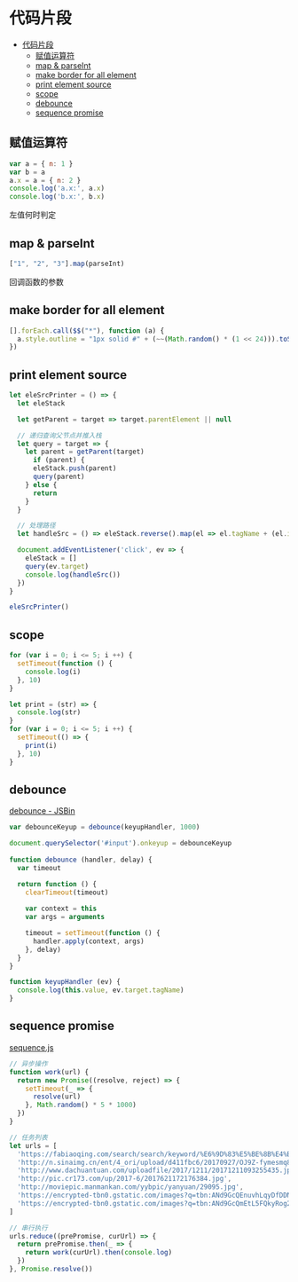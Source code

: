 # 代码片段
- [代码片段](#%E4%BB%A3%E7%A0%81%E7%89%87%E6%AE%B5)
  - [赋值运算符](#%E8%B5%8B%E5%80%BC%E8%BF%90%E7%AE%97%E7%AC%A6)
  - [map & parseInt](#map-parseint)
  - [make border for all element](#make-border-for-all-element)
  - [print element source](#print-element-source)
  - [scope](#scope)
  - [debounce](#debounce)
  - [sequence promise](#sequence-promise)

## 赋值运算符
  ``` javascript
  var a = { n: 1 }
  var b = a
  a.x = a = { n: 2 }
  console.log('a.x:', a.x)
  console.log('b.x:', b.x)
  ```
  左值何时判定

## map & parseInt
  ``` javascript
  ["1", "2", "3"].map(parseInt)
  ```
  回调函数的参数

## make border for all element
  ``` javascript
  [].forEach.call($$("*"), function (a) {
    a.style.outline = "1px solid #" + (~~(Math.random() * (1 << 24))).toString(16)
  })
  ```

## print element source
  ``` javascript
  let eleSrcPrinter = () => {
    let eleStack

    let getParent = target => target.parentElement || null

    // 递归查询父节点并推入栈
    let query = target => {
      let parent = getParent(target)
        if (parent) {
        eleStack.push(parent)
        query(parent)
      } else {
        return
      }
    }

    // 处理路径
    let handleSrc = () => eleStack.reverse().map(el => el.tagName + (el.id ? `#${el.id}` : '') + (el.className ? `.${el.className.replace(/\s/gi, '.')}` : '')).join(' -> ')

    document.addEventListener('click', ev => {
      eleStack = []
      query(ev.target)
      console.log(handleSrc())
    })
  }

  eleSrcPrinter()
  ```

## scope
  ``` javascript
  for (var i = 0; i <= 5; i ++) {
    setTimeout(function () {
      console.log(i)
    }, 10)
  }

  let print = (str) => {
    console.log(str)
  }
  for (var i = 0; i <= 5; i ++) {
    setTimeout(() => {
      print(i)
    }, 10)
  }
  ```

## debounce
  [debounce - JSBin](https://jsbin.com/juniniz/1/edit?html,js,output)
  ``` javascript
  var debounceKeyup = debounce(keyupHandler, 1000)

  document.querySelector('#input').onkeyup = debounceKeyup
    
  function debounce (handler, delay) {
    var timeout

    return function () {
      clearTimeout(timeout)
      
      var context = this
      var args = arguments

      timeout = setTimeout(function () {
        handler.apply(context, args)
      }, delay)
    }
  }

  function keyupHandler (ev) {
    console.log(this.value, ev.target.tagName)
  }
  ```

## sequence promise
  [sequence.js](demo/sequence.js)
  ``` javascript 
  // 异步操作
  function work(url) {
    return new Promise((resolve, reject) => {
      setTimeout(_ => {
        resolve(url)
      }, Math.random() * 5 * 1000)
    })
  }

  // 任务列表
  let urls = [
    'https://fabiaoqing.com/search/search/keyword/%E6%9D%83%E5%BE%8B%E4%BA%8C',
    'http://n.sinaimg.cn/ent/4_ori/upload/d411fbc6/20170927/OJ9Z-fymesmq8502845.gif',
    'http://www.dachuantuan.com/uploadfile/2017/1211/20171211093255435.jpg',
    'http://pic.cr173.com/up/2017-6/2017621172176384.jpg',
    'http://moviepic.manmankan.com/yybpic/yanyuan/29095.jpg',
    'https://encrypted-tbn0.gstatic.com/images?q=tbn:ANd9GcQEnuvhLqyDfDDNFb3-nAFeL_4qn3Pz658cnA70xvCET0RXMgz1Eg',
    'https://encrypted-tbn0.gstatic.com/images?q=tbn:ANd9GcQmEtL5FQkyRog2uec9MycO91Oqz2Plwhtd4DtyV3URcHc09YTv'
  ]

  // 串行执行
  urls.reduce((prePromise, curUrl) => {
    return prePromise.then(_ => {
      return work(curUrl).then(console.log)
    })
  }, Promise.resolve())
  ```
